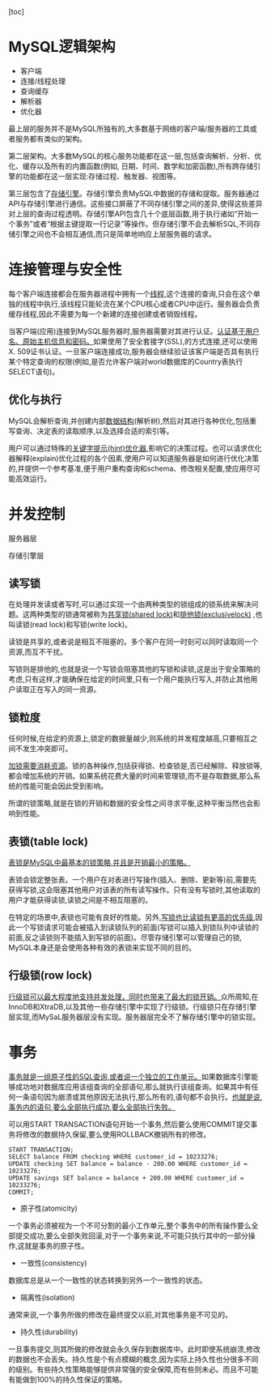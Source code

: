 [toc]

# MySQL逻辑架构

*    客户端
*    连接/线程处理
*    查询缓存
*    解析器
*    优化器

最上层的服务并不是MySQL所独有的,大多数基于网络的客户端/服务器的工具或者服务都有类似的架构。

第二层架构。大多数MySQL的核心服务功能都在这一层,包括查询解析、分析、优化、缓存以及所有的内置函数(例如, 日期、时间、数学和加密函数),所有跨存储引擎的功能都在这一层实现:存储过程、触发器、视图等。

第三层包含了<u>存储引擎</u>。存储引擎负责MySQL中数据的存储和提取。服务器通过API与存储引擎进行通信。这些接口屏蔽了不同存储引擎之间的差异,使得这些差异对上层的查询过程透明。存储引擎API包含几十个底层函数,用于执行诸如“开始一个事务”或者“根据主键提取一行记录”等操作。但存储引擎不会去解析SQL,不同存储引擎之间也不会相互通信,而只是简单地响应上层服务器的请求。

# 连接管理与安全性

每个客户端连接都会在服务器进程中拥有一个<u>线程</u>,这个连接的查询,只会在这个单独的线程中执行,该线程只能轮流在某个CPU核心或者CPU中运行。服务器会负责缓存线程,因此不需要为每一个新建的连接创建或者销毁线程。

当客户端(应用)连接到MySQL服务器时,服务器需要对其进行认证。<u>认证基于用户名、原始主机信息和密码。</u>如果使用了安全套接字(SSL),的方式连接,还可以使用X. 509证书认证。一旦客户端连接成功,服务器会继续验证该客户端是否具有执行某个特定查询的权限(例如,是否允许客户端对world数据库的Country表执行SELECT语句)。

## 优化与执行

MySQL会解析查询,并创建内部<u>数据结构</u>(解析树),然后对其进行各种优化,包括重写查询、决定表的读取顺序,以及选择合适的索引等。

用户可以通过特殊的<u>关键字提示(hint)优化器</u>,影响它的决策过程。也可以请求优化器解释(explain)优化过程的各个因素,使用户可以知道服务器是如何进行优化决策的,并提供一个参考基准,便于用户重构查询和schema、修改相关配置,使应用尽可能高效运行。

# 并发控制

服务器层

存储引擎层

## 读写锁

在处理并发读或者写时,可以通过实现一个由两种类型的锁组成的锁系统来解决问题。这两种类型的锁通常被称为<u>共享锁(shared lock)</u>和<u>排他锁(exclusivelock)</u> ,也叫读锁(read lock)和写锁(write lock)。

读锁是共享的,或者说是相互不阻塞的。多个客户在同一时刻可以同时读取同一个资源,而互不干扰。

写锁则是排他的,也就是说一个写锁会阻塞其他的写锁和读锁,这是出于安全策略的考虑,只有这样,才能确保在给定的时间里,只有一个用户能执行写入,并防止其他用户读取正在写入的同一资源。

## 锁粒度

任何时候,在给定的资源上,锁定的数据量越少,则系统的并发程度越高,只要相互之间不发生冲突即可。

<u>加锁需要消耗资源</u>。锁的各种操作,包括获得锁、检查锁是,否已经解除、释放锁等,都会增加系统的开销。如果系统花费大量的时间来管理锁,而不是存取数据,那么系统的性能可能会因此受到影响。

所谓的锁策略,就是在锁的开销和数据的安全性之间寻求平衡,这种平衡当然也会影响到性能。

## 表锁(table lock)

<u>表锁是MySQL中最基本的锁策略,并且是开销最小的策略。</u>

表锁会锁定整张表。一个用户在对表进行写操作(插入、删除、更新等)前,需要先获得写锁,这会阻塞其他用户对该表的所有读写操作。只有没有写锁时,其他读取的用户才能获得读锁,读锁之间是不相互阻塞的。

在特定的场景中,表锁也可能有良好的性能。另外,<u>写锁也比读锁有更高的优先级</u>,因此一个写锁请求可能会被插入到读锁队列的前面(写锁可以插入到锁队列中读锁的前面,反之读锁则不能插入到写锁的前面)。尽管存储引擎可以管理自己的锁, MySQL本身还是会使用各种有效的表锁来实现不同的目的。

## 行级锁(row lock)

<u>行级锁可以最大程度地支持并发处理，同时也带来了最大的锁开销。</u>众所周知,在InnoDB和XtraDB,以及其他一些存储引擎中实现了行级锁。行级锁只在存储引擎层实现,而MySaL服务器层没有实现。服务器层完全不了解存储引擎中的锁实现。

# 事务

<u>事务就是一组原子性的SQL查询,或者说一个独立的工作单元。</u>如果数据库引擎能够成功地对数据库应用该组查询的全部语句,那么就执行该组查询。如果其中有任何一条语句因为崩溃或其他原因无法执行,那么所有的,语句都不会执行。<u>也就是说,事务内的语句,要么全部执行成功,要么全部执行失败。</u>

可以用START TRANSACTION语句开始一个事务,然后要么使用COMMIT提交事务将修改的数据持久保留,要么使用ROLLBACK撤销所有的修改。

```mysql
START TRANSACTION;
SELECT balance FROM checking WHERE customer_id = 10233276;
UPDATE checking SET balance = balance - 200.00 WHERE customer_id = 10233276;
UPDATE savings SET balance = balance + 200.00 WHERE customer_id = 10233276;
COMMIT;
```

*    原子性(atomicity)

一个事务必须被视为一个不可分割的最小工作单元,整个事务中的所有操作要么全部提交成功,要么全部失败回滚,对于一个事务来说,不可能只执行其中的一部分操作,这就是事务的原子性。

*    一致性(consistency)

数据库总是从一个一致性的状态转换到另外一个一致性的状态。

*    隔离性(isolation)

通常来说,一个事务所做的修改在最终提交以前,对其他事务是不可见的。

*    持久性(durability)

一旦事务提交,则其所做的修改就会永久保存到数据库中。此时即使系统崩溃,修改的数据也不会丢失。持久性是个有点模糊的概念,因为实际上持久性也分很多不同的级别。有些持久性策略能够提供非常强的安全保障,而有些则未必。而且不可能有能做到100%的持久性保证的策略。